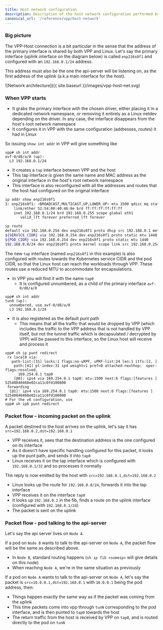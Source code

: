 ```yaml
---
title: Host network configuration
description: Description of the host network configuration performed by VPP.
canonical_url: '/reference/vpp/host-network'
---
```


### Big picture

The VPP-Host connection is a bit particular in the sense that the address of the primary interface is shared by both VPP and Linux.
Let's say the primary interface (uplink interface on the diagram below) is called `enp216s0f1` and configured with an `192.168.0.1/24` address.

This address must also be the one the api-server will be listening on, as the first address of the uplink (a.k.a main interface for the host).

![Network architecture]({{ site.baseurl }}/images/vpp-host-net.svg)

### When VPP starts
* It grabs the primary interface with the chosen driver, either placing it in a dedicated network namespace, or removing it entirely as a Linux netdev depending on the driver. In any case, the interface disappears from the host's root network namespace
* It configures it in VPP with the same configuration (addresses, routes) it had in Linux

So issuing `show int addr` in VPP will give something like
````
vpp# sh int addr
avf-0/d8/a/0 (up):
  L3 192.168.0.1/24
````
* It creates a `tap` interface between VPP and the host
* This tap interface is given the same name and MAC address as the original interface in the host's root network namespace
* This interface is also reconfigured with all the addresses and routes that the host had configured on the original interface

````bash
ip addr show enp216s0f1
3: enp216s0f1: <BROADCAST,MULTICAST,UP,LOWER_UP> mtu 1500 qdisc mq state UP group default qlen 1000
    link/ether 52:54:00:40:46:8e brd ff:ff:ff:ff:ff:ff
    inet 192.168.0.1/24 brd 192.168.0.255 scope global eth1
       valid_lft forever preferred_lft forever

ip route
default via 192.168.0.254 dev enp216s0f1 proto dhcp src 192.168.0.1 metric 100
${SERVICE_CIDR} via 192.168.0.254 dev enp216s0f1 proto static mtu 1440
${POD_CIDR} via 192.168.0.254 dev enp216s0f1 proto static mtu 1440
192.168.0.0/24 dev enp216s0f1 proto kernel scope link src 192.168.0.254
````
The new `tap` interface (named `enp216s0f1` in this example) is also configured with routes towards the Kubernetes service CIDR and the pod CIDR, so that the Linux host can reach the workloads through VPP. These routes use a reduced MTU to accommodate for encapsulations.

* In VPP you will find it with the name `tap0`
  * It is configured unnumbered, as a child of the primary interface `avf-0/d8/a/0`
````
vpp# sh int addr
tun0 (up):
  unnumbered, use avf-0/d8/a/0
  L3 192.168.0.1/24
````
* It is also registered as the default punt path
  * This means that all the traffic that would be dropped by VPP (which includes the traffic to the VPP address that is not handled by VPP itself, but not the tunnel traffic which is decapsulated / decrypted by VPP) will be passed to this interface, so the Linux host will receive and process it
````
vpp# sh ip punt redirect
 rx local0 via:
   path-list:[31] locks:1 flags:no-uRPF, uPRF-list:24 len:1 itfs:[2, ]
    path:[41] pl-index:31 ip4 weight=1 pref=0 attached-nexthop:  oper-flags:resolved,
      169.254.0.1 tap0
    [@0]: ipv4 via 169.254.0.1 tap0: mtu:1500 next:6 flags:[features ] 52540040468e02ca11c0fd100800
 forwarding
  [@1]: ipv4 via 169.254.0.1 tap0: mtu:1500 next:6 flags:[features ] 52540040468e02ca11c0fd100800
# For the v6 configuration, use
vpp# sh ip6 punt redirect
````

### Packet flow - incoming packet on the uplink

A packet destined to the host arrives on the uplink, let's say it has `src=192.168.0.2,dst=192.168.0.1`
* VPP receives it, sees that the destination address is the one configured on its interface
* As it doesn't have specific handling configured for this packet, it looks up the punt path, and sends it into `tap0`
* Linux receives it on the tap interface which is configured with `192.168.0.1/32` and so processes it normally

The reply is now emitted by the host with `src=192.168.0.1,dst=192.168.0.2`
* Linux looks up the route for `192.168.0.0/24`, forwards it into the tap interface
* VPP receives it on the interface `tap0`
* It looks up `192.168.0.2` in the fib, finds a route on the uplink interface (configured with `192.168.0.1/24`)
* The packet is sent on the uplink

### Packet flow - pod talking to the api-server

Let's say the api server lives on `Node A`.

If a pod on `Node B` wants to talk to the api-server on `Node A`, the packet flow will be the same as described above.
* In `Node B`, standard routing happens (`sh ip fib <someip>` will give details on this node)
* When reaching `Node A`, we're in the same situation as previously


If a pod on `Node A` wants to talk to the api-server on `Node A`, let's say the packet is `src=10.0.0.1,dst=192.168.0.1` with `10.0.0.1` being the pod address, then:
* Things happen exactly the same way as if the packet was coming from the uplink
* This time packets come into vpp through `tunN` corresponding to the pod interface, and is then punted to `tap0` towards the host
* The return traffic from the host is received by VPP on `tap0`, and is routed directly to the pod on `tunN`

